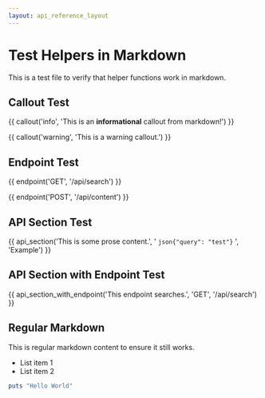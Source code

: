 ```yaml
---
layout: api_reference_layout
---
```

# Test Helpers in Markdown

This is a test file to verify that helper functions work in markdown.

## Callout Test

{{ callout('info', 'This is an **informational** callout from markdown!') }}

{{ callout('warning', 'This is a warning callout.') }}

## Endpoint Test

{{ endpoint('GET', '/api/search') }}

{{ endpoint('POST', '/api/content') }}

## API Section Test

{{ api_section('This is some prose content.', '
```json{"query": "test"}```
', 'Example') }}

## API Section with Endpoint Test

{{ api_section_with_endpoint('This endpoint searches.', 'GET', '/api/search') }}

## Regular Markdown

This is regular markdown content to ensure it still works.

- List item 1
- List item 2

```ruby
puts "Hello World"
```